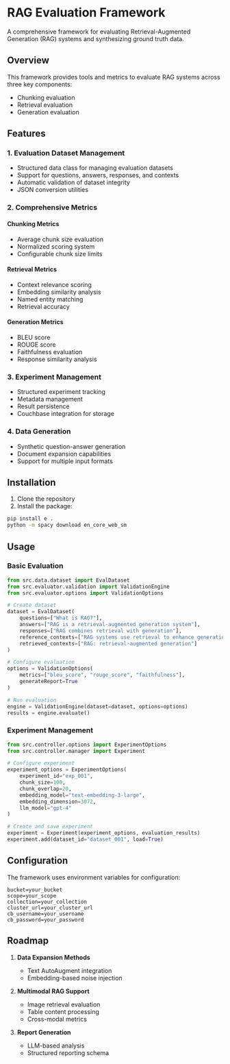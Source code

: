 # RAG Evaluation Framework

A comprehensive framework for evaluating Retrieval-Augmented Generation (RAG) systems and synthesizing ground truth data.

## Overview

This framework provides tools and metrics to evaluate RAG systems across three key components:
- Chunking evaluation
- Retrieval evaluation
- Generation evaluation

## Features

### 1. Evaluation Dataset Management
- Structured data class for managing evaluation datasets
- Support for questions, answers, responses, and contexts
- Automatic validation of dataset integrity
- JSON conversion utilities

### 2. Comprehensive Metrics

#### Chunking Metrics
- Average chunk size evaluation
- Normalized scoring system
- Configurable chunk size limits

#### Retrieval Metrics
- Context relevance scoring
- Embedding similarity analysis
- Named entity matching
- Retrieval accuracy

#### Generation Metrics
- BLEU score
- ROUGE score
- Faithfulness evaluation
- Response similarity analysis

### 3. Experiment Management
- Structured experiment tracking
- Metadata management
- Result persistence
- Couchbase integration for storage

### 4. Data Generation
- Synthetic question-answer generation
- Document expansion capabilities
- Support for multiple input formats

## Installation

1. Clone the repository
2. Install the package:
```bash
pip install e .
python -m spacy download en_core_web_sm
```

## Usage

### Basic Evaluation

```python
from src.data.dataset import EvalDataset
from src.evaluator.validation import ValidationEngine
from src.evaluator.options import ValidationOptions

# Create dataset
dataset = EvalDataset(
    questions=["What is RAG?"],
    answers=["RAG is a retrieval-augmented generation system"],
    responses=["RAG combines retrieval with generation"],
    reference_contexts=["RAG systems use retrieval to enhance generation"],
    retrieved_contexts=["RAG: retrieval-augmented generation"]
)

# Configure evaluation
options = ValidationOptions(
    metrics=["bleu_score", "rouge_score", "faithfulness"],
    generateReport=True
)

# Run evaluation
engine = ValidationEngine(dataset=dataset, options=options)
results = engine.evaluate()
```

### Experiment Management

```python
from src.controller.options import ExperimentOptions
from src.controller.manager import Experiment

# Configure experiment
experiment_options = ExperimentOptions(
    experiment_id="exp_001",
    chunk_size=100,
    chunk_overlap=20,
    embedding_model="text-embedding-3-large",
    embedding_dimension=3072,
    llm_model="gpt-4"
)

# Create and save experiment
experiment = Experiment(experiment_options, evaluation_results)
experiment.add(dataset_id="dataset_001", load=True)
```

## Configuration

The framework uses environment variables for configuration:

```env
bucket=your_bucket
scope=your_scope
collection=your_collection
cluster_url=your_cluster_url
cb_username=your_username
cb_password=your_password
```

## Roadmap

1. **Data Expansion Methods**
   - Text AutoAugment integration
   - Embedding-based noise injection

2. **Multimodal RAG Support**
   - Image retrieval evaluation
   - Table content processing
   - Cross-modal metrics

3. **Report Generation**
   - LLM-based analysis
   - Structured reporting schema